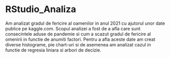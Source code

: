 # RStudio_Analiza
Am analizat gradul de fericire al oamenilor in anul 2021 cu ajutorul unor date publice pe kaggle.com. Scopul analizei a fost de a afla care sunt consecintele aduse de pandemie si cum a scazut gradul de fericire al omenirii in functie de anumiti factori. Pentru a afla aceste date am creat diverse histograme, pie chart-uri si de asemenea am analizat cazul in functie de regresia liniara si arbori de decizie.

